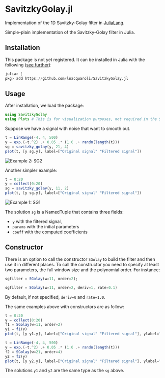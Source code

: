 # SavitzkyGolay.jl
Implementation of the 1D Savitzky-Golay filter in [JuliaLang](https://julialang.org/).

Simple-plain implementation of the Savitzky-Golay filter in Julia.

## Installation

This package is not yet registered. It can be installed in Julia with the following ([see further](https://docs.julialang.org/en/v1/stdlib/Pkg/index.html#Adding-unregistered-packages-1)):
```julia
julia> ]
pkg> add https://github.com/lnacquaroli/SavitzkyGolay.jl
```

## Usage

After installation, we load the package:
```julia
using SavitzkyGolay
using Plots # This is for visualization purposes, not required in the SG package itself
```

Suppose we have a signal with noise that want to smooth out.

```julia
t = LinRange(-4, 4, 500)
y = exp.(-t.^2) .+ 0.05 .* (1.0 .+ randn(length(t)))
sg = savitzky_golay(y, 21, 4)
plot(t, [y sg.y], label=["Original signal" "Filtered signal"])
```
![Example 2: SG2](https://github.com/lnacquaroli/SavitzkyGolay.jl/blob/main/examples/Figure_2.png "Example 2: SG2")

Another simpler example:
```julia
t = 0:20
y = collect(0:20)
sg = savitzky_golay(y, 11, 2)
plot(t, [y sg.y], label=["Original signal" "Filtered signal"])
```
![Example 1: SG1](https://github.com/lnacquaroli/SavitzkyGolay.jl/blob/main/examples/Figure_1.png "Example 1: SG1")

The solution `sg` is a NamedTuple that contains three fields: 
- `y` with the filtered signal,
- `params` with the initial parameters
- `coeff` with the computed coefficients

## Constructor

There is an option to call the constructor `SGolay` to build the filter and then use it in different places. To call the constructor you need to specify at least two parameters, the full window size and the polynomial order. For instance:
```julia
sgfilter = SGolay(w=11, order=2);

sgfilter = SGolay(w=11, order=2, deriv=1, rate=0.1)
```

By default, if not specified, `deriv=0` and `rate=1.0`.

The same examples above with constructors are as follow:

```julia
t = 0:20
y = collect(0:20)
f1 = SGolay(w=11, order=2)
y1 = f1(y)
plot(t, [y y1.y], label=["Original signal" "Filtered signal"], ylabel="", xlabel="t", legend=:topleft)
```

```julia
t = LinRange(-4, 4, 500)
y = exp.(-t.^2) .+ 0.05 .* (1.0 .+ randn(length(t)))
f2 = SGolay(w=21, order=4)
y2 = f2(y)
plot(t, [y y2.y], label=["Original signal" "Filtered signal"], ylabel="", xlabel="t", legend=:topleft)
```

The solutions `y1` and `y2` are the same type as the `sg` above.
